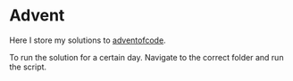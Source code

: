 # Advent

Here I store my solutions to [adventofcode](http://adventofcode.com/).

To run the solution for a certain day. Navigate to the correct folder and run the script.

